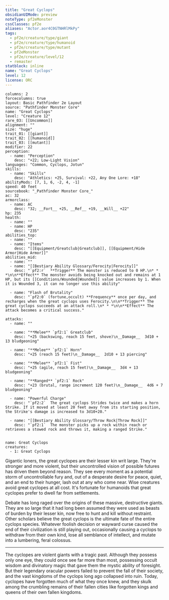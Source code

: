 ```yaml
---
title: "Great Cyclops"
obsidianUIMode: preview
noteType: pf2eMonster
cssClasses: pf2e
aliases: "Actor.aor4C0GTNHRlMkPy" 
tags:
  - pf2e/creature/type/giant
  - pf2e/creature/type/humanoid
  - pf2e/creature/type/mutant
  - pf2eMonster
  - pf2e/creature/level/12
  - remaster
statblock: inline
name: "Great Cyclops"
level: 12
license: ORC
---
```


```statblock
columns: 2
forcecolumns: true
layout: Basic Pathfinder 2e Layout
source: "Pathfinder Monster Core"
name: "Great Cyclops"
level: "Creature 12"
rare_03: [[Uncommon]]
alignment: ""
size: "huge"
trait_01: [[giant]]
trait_02: [[humanoid]]
trait_03: [[mutant]]
modifier: 22
perception:
  - name: "Perception"
    desc: "+22; Low-Light Vision"
languages: "Common, Cyclops, Jotun"
skills:
  - name: "Skills"
    desc: "Athletics: +25, Survival: +22, Any One Lore: +18"
abilityMods: [7, 1, 6, -2, 4, -1]
speed: 40 feet
sourcebook: "_Pathfinder Monster Core_"
ac: 32
armorclass:
  - name: AC
    desc: "32; __Fort__ +25, __Ref__ +19, __Will__ +22"
hp: 235
health:
  - name: ""
  - name: HP
    desc: "235"
abilities_top:
  - name: ""
  - name: "Items"
    desc: "[[Equipment/Greatclub|Greatclub]], [[Equipment/Hide Armor|Hide Armor]]"
abilities_mid:
  - name: ""
  - name: "[[Bestiary Ability Glossary/Ferocity|Ferocity]]"
    desc: "`pf2:r`  **Trigger** The monster is reduced to 0 HP.\n* * *\n\n**Effect** The monster avoids being knocked out and remains at 1 HP, but its [[Conditions/Wounded|Wounded]] value increases by 1. When it is Wounded 3, it can no longer use this ability"

  - name: "Flash of Brutality"
    desc: "`pf2:0` (fortune,occult) **Frequency** once per day, and recharges when the great cyclops uses Ferocity.\n\n**Trigger** The great cyclops succeeds at an attack roll.\n* * *\n\n**Effect** The attack becomes a critical success."

attacks:
  - name: ""

  - name: "**Melee** `pf2:1` Greatclub"
    desc: "+25 (backswing, reach 15 feet, shove)\n__Damage__  3d10 + 13 bludgeoning"

  - name: "**Melee** `pf2:1` Horn"
    desc: "+25 (reach 15 feet)\n__Damage__  2d10 + 13 piercing"

  - name: "**Melee** `pf2:1` Fist"
    desc: "+25 (agile, reach 15 feet)\n__Damage__  3d4 + 13 bludgeoning"

  - name: "**Ranged** `pf2:1` Rock"
    desc: "+23 (brutal, range increment 120 feet)\n__Damage__  4d6 + 7 bludgeoning"

  - name: "Powerful Charge"
    desc: "`pf2:2`  The great cyclops Strides twice and makes a horn Strike. If it moved at least 20 feet away from its starting position, the Strike's damage is increased to 3d10+20."

  - name: "[[Bestiary Ability Glossary/Throw Rock|Throw Rock]]"
    desc: "`pf2:1`  The monster picks up a rock within reach or retrieves a stowed rock and throws it, making a ranged Strike."
 
```

```encounter-table
name: Great Cyclops
creatures:
  - 1: Great Cyclops
```



Gigantic loners, the great cyclopes are their lesser kin writ large. They're stronger and more violent, but their uncontrolled vision of possible futures has driven them beyond reason. They see every moment as a potential storm of uncontrollable fury and, out of a desperate desire for peace, quiet, and an end to their hunger, lash out at any who come near. Wise creatures avoid great cyclopes at all cost. It's fortunate for humanoids that great cyclopes prefer to dwell far from settlements.

Debate has long raged over the origins of these massive, destructive giants. They are so large that it had long been assumed they were used as beasts of burden by their lesser kin, now free to hunt and kill without restraint. Other scholars believe the great cyclops is the ultimate fate of the entire cyclops species. Whatever foolish decision or wayward curse caused the end of their civilization is still playing out, occasionally causing a cyclops to withdraw from their own kind, lose all semblance of intellect, and mutate into a lumbering, feral colossus.

* * *

The cyclopes are violent giants with a tragic past. Although they possess only one eye, they could once see far more than most, possessing occult wisdom and divinatory magic that gave them the mystic ability of foresight. But their legendary oracular powers failed to prevent the fall of their society, and the vast kingdoms of the cyclops long ago collapsed into ruin. Today, cyclopes have forgotten much of what they once knew, and they skulk among the crumbling remains of their fallen cities like forgotten kings and queens of their own fallen kingdoms.
